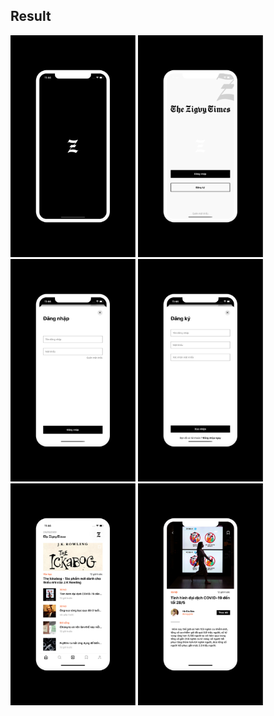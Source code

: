 ## Result
  <img width=200 title="Preview" src="https://github.com/baronha/interview-home-work/blob/hagiabao_2020/preview/Frame%203.png">
  <img width=200 title="Preview" src="https://github.com/baronha/interview-home-work/blob/hagiabao_2020/preview/Frame%204.png">
    <img width=200 title="Preview" src="https://github.com/baronha/interview-home-work/blob/hagiabao_2020/preview/Frame%205.png">
      <img width=200 title="Preview" src="https://github.com/baronha/interview-home-work/blob/hagiabao_2020/preview/Frame%206.png">
        <img width=200 title="Preview" src="https://github.com/baronha/interview-home-work/blob/hagiabao_2020/preview/Frame%207.png">
          <img width=200 title="Preview" src="https://github.com/baronha/interview-home-work/blob/hagiabao_2020/preview/Frame%208.png">
